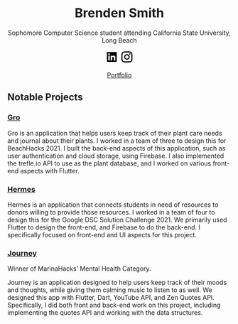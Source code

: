 # <div align="center">Brenden Smith</div>
<p align='center'>Sophomore Computer Science student attending California State University, Long Beach</p>

<p align='center'>
  <a href="https://www.linkedin.com/in/brenden-s-smith/"><img height="30" src="https://github.com/Brenden-Smith/Brenden-Smith/blob/master/icons/Logos/linkedin-box-fill.svg"></a>
  <a href="https://instagram.com/brenden.s.smith"><img height="30" src="https://github.com/Brenden-Smith/Brenden-Smith/blob/master/icons/Logos/instagram-line.svg"></a>
</p>
<p align='center'>
  <a href="https://brenden-smith.com">Portfolio</a>
</p>

## Notable Projects
### [Gro](https://github.com/Brenden-Smith/Gro)
Gro is an application that helps users keep track of their plant care needs and journal about their plants. I worked in a team of three to design this for BeachHacks 2021. I built the back-end aspects of this application, such as user authentication and cloud storage, using Firebase. I also implemented the trefle.io API to use as the plant database, and I worked on various front-end aspects with Flutter.

### [Hermes](https://github.com/danieljo09/Hermes)
Hermes is an application that connects students in need of resources to donors willing to provide those resources. I worked in a team of four to design this for the Google DSC Solution Challenge 2021. We primarily used Flutter to design the front-end, and Firebase to do the back-end. I specifically focused on front-end and UI aspects for this project.

### [Journey](https://github.com/Brenden-Smith/Journey)
Winner of MarinaHacks’ Mental Health Category.

Journey is an application designed to help users keep track of their moods and thoughts, while giving them calming music to listen to as well. We designed this app with Flutter, Dart, YouTube API, and Zen Quotes API. Specifically, I did both front and back-end work on this project, including implementing the quotes API and working with the data structures.
